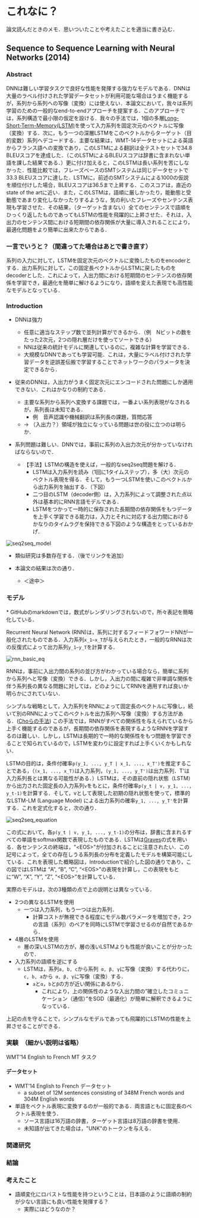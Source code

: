 # これなに？

論文読んだときのメモ．思いついたことや考えたことを適当に書き込む．

## Sequence to Sequence Learning with Neural Networks (2014)

### Abstract
DNNは難しい学習タスクで良好な性能を発揮する強力なモデルである．DNNは大量のラベル付けされた学習データセットが利用可能な場合はうまく機能するが，系列から系列への写像（変換）には使えない．本論文において，我々は系列学習のための一般的なend-to-endアプローチを提案する．このアプローチでは，系列構造で最小限の仮定を設ける．我々の手法では，1個の多層[Long-Short-Term-Memory(LSTM)](http://www.bioinf.jku.at/publications/older/2604.pdf)を使って入力系列を固定次元のベクトルに写像（変換）する．次に，もう一つの深層LSTMをこのベクトルからターゲット（目的変数）系列へデコードする．主要な結果は，WMT-14データセットによる英語からフランス語への変換であり，このLSTMによる翻訳は全テストセットで34.8 BLEUスコアを達成した．（このLSTMによるBLEUスコアは辞書に含まれない単語を課した結果である．）更に付け加えると，このLSTMは長い系列を苦にしなかった．性能比較では，フレーズベースのSMTシステムは同じデータセットで33.3 BLEUスコアに達した．LSTMに，前述のSMTシステムによる1000の仮説を順位付けした場合，BLEUスコアは36.5まで上昇する．このスコアは，直近のstate of the artに近い．また，このLSTMは，語順に厳しかったり，能動態と受動態であまり変化しなかったりするような，気の利いたフレーズやセンテンス表現も学習させた．その結果，（ターゲット含まない）全てのセンテンスで語順をひっくり返したものであってもLSTMの性能を飛躍的に上昇させた．それは，入出力のセンテンス間における短期間の依存関係が大量に導入されることにより，最適化問題をより簡単に出来たからである．


### 一言でいうと？（間違ってた場合はあとで書き直す）

系列の入力に対して，LSTMを固定次元のベクトルに変換したものをencoderとする．出力系列に対して，この固定長ベクトルからLSTMに戻したものをdecoderとした．これによって，入出力間における短期間のセンテンスの依存関係を学習でき，最適化を簡単に解けるようになり，語順を変えた表現でも高性能なモデルとなっている．

### Introduction
- DNNは強力
    - 任意に適当なステップ数で並列計算ができるから．（例　Nビットの数をたった2次元，2つの隠れ層だけを使ってソートできる）
    - NNは従来の統計モデルに関連しているのに，複雑な計算を学習できる．
    - 大規模なDNNであっても学習可能．これは，大量にラベル付けされた学習データを逆誤差伝搬で学習することでネットワークのパラメータを決定できるから．

- 従来のDNNは，入出力がうまく固定次元にエンコードされた問題にしか適用できない．これはかなりの制約である．
    - 主要な系列から系列へ変換する課題では，一番よい系列表現がなされるが，系列長は未知である．
        - 例　音声認識や機械翻訳は系列長の課題，質問応答
    - → （入出力？）領域が独立になっている問題は世の役に立つのは明らか．

- 系列問題は難しい．DNNでは，事前に系列の入出力次元が分かっていなければならないので．
    - 【手法】LSTMの構造を使えば，一般的なseq2seq問題を解ける．
        - LSTMは入力系列を読み（1回に1タイムステップ），多（大）次元のベクトル表現を得る．そして，もう一つLSTMを使いこのベクトルから出力系列を抽出する．（下図）
        - 二つ目のLSTM（decoder側）は，入力系列によって調整された点以外は基本的にRNN言語モデルである．
        - LSTMをつかって一時的に保存された長期間の依存関係をもつデータを上手く学習できる能力は，入力とそれに対応する出力間におけるかなりのタイムラグを保持できる下図のような構造をとっているおかげ．

![seq2seq_model](https://github.com/ababa893/seq2seq-practice/blob/images/seq2seq_example.png?raw=true)

- 類似研究は多数存在する．（後でリンクを追加）

- 本論文の結果は次の通り．
    - ＜途中＞



### モデル
\* GitHubのmarkdownでは，数式がレンダリングされないので，所々表記を簡略化している．

Recurrent Neural Network (RNN)は，系列に対するフィードフォワードNNが一般化されたものである．入力系列`x_1~x_T`が与えられたとき，一般的なRNNは次の反復式によって出力系列`y_1~y_T`を計算する．

![rnn_basic_eq](https://github.com/ababa893/seq2seq-practice/blob/images/rnn_basic_equation.PNG?raw=true)

RNNは，事前に入出力間の系列の並び方がわかっている場合なら，簡単に系列から系列へと写像（変換）できる．しかし，入出力の間に複雑で非単調な関係を伴う系列長の異なる問題に対しては，どのようにしてRNNを適用すれば良いか明らかにされていない．

シンプルな戦略として，入力系列をRNNによって固定長のベクトルに写像し，続いて別のRNNによってこのベクトルを出力系列へ写像（変換）する方法がある．([Choらの手法]()) この手法では，RNNがすべての関係性を与えられているから上手く機能するのであるが，長期間の依存関係を表現するようなRNNを学習するのは難しい．しかし，LSTMは長期的で一時的な関係性をもつ問題を学習できることで知られているので，LSTMを変わりに設定すれば上手くいくかもしれない．

LSTMの目的は，条件付確率`p(y_1, ..., y_T | x_1, ..., x_T')`を推定することである，（`(x_1, ..., x_T)`は入力系列，`(y_1, ..., y_T')`は出力系列．T'は入力系列長とは異なる可能性がある．）LSTMは，その直前の隠れ状態（LSTM）から出力された固定長の入力系列`v`をもとに，条件付確率`p(y_t | v, y_1, ..., y_t-1)`を計算する．そして，vとして表現した初期の隠れ状態を使って，標準的なLSTM-LM (Language Model) による出力系列の確率`y_1, ..., y_T'`を計算する．これを定式化すると，次の通り．

![seq2seq_equation](https://github.com/ababa893/seq2seq-practice/blob/images/seq2seq_equation.PNG?raw=true)

この式において，各`p(y_t | v, y_1, ..., y_t-1)`の分布は，辞書に含まれるすべての単語をsoftmax関数で表現したものである．LSTMは[Graves]()の式を用いる．各センテンスの終端は，"\<EOS\>"が付加されることに注意されたい．この記号によって，全ての存在しうる系列長の分布を定義したモデルを構築可能にしている．これを表現した概略図は，Introductionで紹介した図の通りであり，この図ではLSTMは “A”, “B”, “C”, “\<EOS\>”の表現を計算し，この表現をもとに“W”, “X”, “Y”, “Z”, “\<EOS\>”を計算している．

実際のモデルは，次の3種類の点で上の説明とは異なっている．
- 2つの異なるLSTMを使用
    - 一つは入力系列，もう一つは出力系列．
        - 計算コストが無視できる程度にモデル数パラメータを増加でき，2つの言語（系列）のペアを同時にLSTMで学習させるのが自然であるから．
- 4層のLSTMを使用
    - 層の深いLSTMの方が，層の浅いLSTMよりも性能が良いことが分かったので．
- 入力系列の語順を逆にする
    - LSTMは，系列`a, b, c`から系列` α, β, γ`に写像（変換）する代わりに，`c, b, a`から` α, β, γ`に写像（変換）する．
        - `a`と`α`，`b`と`β`の方が近い関係にあるから．
            - これにより，上の関係性のような入出力間の”確立したコミュニケーション（通信）”をSGD（最適化）が簡単に解釈できるようになっている．

上記の点を守ることで，シンプルなモデルであっても飛躍的にLSTMの性能を上昇させることができる．

### 実験　（細かい説明は省略）
WMT’14 English to French MT タスク

#### データセット
- WMT’14 English to French データセット
    - a subset of 12M sentences consisting of 348M French words and 304M English words
- 単語をベクトル表現に変換するのが一般的である．両言語ともに固定長のベクトル表現を使う．
    - ソース言語は16万語の辞書，ターゲット言語は8万語の辞書を使用．
    - 未知語が出てきた場合は，"UNK"のトークンを与える． 

### 関連研究

### 結論


### 考えたこと
- 語順変化にロバストな性能を持つということは，日本語のように語順の制約が少ない言語にも良い性能を発揮する？
    - 実際にはどうなのか？
